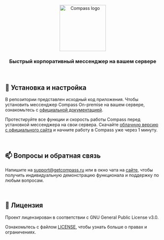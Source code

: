 <p align="center">
  <a href="https://getcompass.ru">
    <picture>
      <source media="(prefers-color-scheme: dark)" srcset="https://getcompass.ru/static/github/ru/logo_dark.png">
      <img src="https://getcompass.ru/static/github/ru/logo_light.png" height="150" alt="Compass logo">
    </picture>
  </a>
</p>

<h3 align="center">Быстрый корпоративный мессенджер на вашем сервере</h3> 

</br>

## 🚀 Установка и настройка

В репозитории представлен исходный код приложения. Чтобы установить мессенджер Compass On-premise на вашем сервере, ознакомьтесь с [официальной документацией](https://doc-onpremise.getcompass.ru/?utm_source=github&utm_medium=downloads-and-settings&source_id=github).

Протестируйте все функции и скорость работы Compass перед установкой мессенджера на свои сервера. Скачайте [облачную версию с официального сайта](https://getcompass.ru/?utm_source=github&utm_medium=downloads-and-settings&source_id=github) и начните работу в Compass уже через 1 минуту.

</br>

## 📫 Вопросы и обратная связь

Напишите на [support@getcompass.ru](mailto:support@getcompass.ru) или в окно чата на [сайте](https://getcompass.ru/on-premise/?utm_source=github&utm_medium=q-and-a&source_id=github), чтобы получить индивидуальную демонстрацию
функционала и поддержку по любым вопросам.

</br>

## 📘 Лицензия

Проект лицензирован в соответствии с GNU General Public License v3.0.

Ознакомьтесь с файлом [LICENSE](https://github.com/getCompass/onpremise/blob/master/LICENSE), чтобы узнать больше о правах и ограничениях.